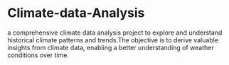 # Climate-data-Analysis
a comprehensive climate data analysis project to explore and understand historical climate patterns and trends.The objective is to derive
valuable insights from climate data, enabling a better understanding of weather
conditions over time.

